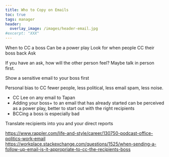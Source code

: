 ```yaml
---
title: Who to Copy on Emails
toc: true
tags: manager
header:
  overlay_image: /images/header-email.jpg
#excerpt: "XXX"
---
```


When to CC a boss
Can be a power play
Look for when people CC their boss back
Ask

If you have an ask, how will the other person feel? Maybe talk in person first.

Show a sensitive email to your boss first

Personal bias to CC fewer people, less political, less email spam, less noise.

- CC Lee on any email to Tapan
- Adding your boss+ to an email that has already started can be perceived as a power play, better to start out with the right recipients
- BCCing a boss is especially bad

Translate recipients into you and your direct reports

https://www.rappler.com/life-and-style/career/130750-podcast-office-politics-work-email
https://workplace.stackexchange.com/questions/1525/when-sending-a-follow-up-email-is-it-appropriate-to-cc-the-recipients-boss
